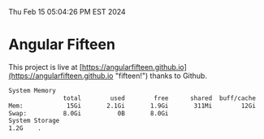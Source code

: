 Thu Feb 15 05:04:26 PM EST 2024

# Angular Fifteen


This project is live at [https://angularfifteen.github.io](https://angularfifteen.github.io "fifteen!") thanks to Github.

```bash
System Memory
               total        used        free      shared  buff/cache   available
Mem:            15Gi       2.1Gi       1.9Gi       311Mi        12Gi        13Gi
Swap:          8.0Gi          0B       8.0Gi
System Storage
1.2G	.
```
